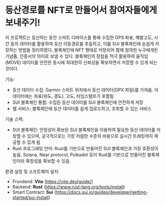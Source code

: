 # 등산경로를 NFT로 만들어서 참여자들에게 보내주기!

이 프로젝트는 등산하는 동안 스마트 디바이스를 통해 수집한 GPS 좌표, 해발고도, 시간 등의 데이터를 활용하여 등산 이동경로를 추출하고, 이를 SUI 블록체인에 손쉽게 저장하는 방법을 정리하였다. 블록체인에 NFT 형태로 저장되어 함께 참여한 누구에게든 기념품, 인증서의 의미로 보낼 수 있다. 블록체인의 장점을 적극 활용하여 움직임(MOVE) 데이터를 안전한 동시에 최대한의 신뢰성을 확보하면서 저장할 수 있게 되는 것이다.

기능:
- 등산 데이터 수집: Garmin 스마트 위치에서 등산 데이터(GPX 파일)를 가져옴. 이 데이터에는 좌표(위도, 경도), 고도, 타임스탬프가 포함됨
- SUI 블록체인 통합: 수집된 등산 데이터를 SUI 블록체인에 안전하게 저장
- 웹 서비스: 블록체인에 등산 데이터를 쉽게 업로드하고, 조회할 수 있는 서비스

기술 스택:
- SUI 블록체인: 안정성이 확보된 SUI 블록체인을 이용하여 필요한 등산 데이터를 저장할 수 있으며, 궁극적으로는 가장 저렴한 수준의 비용으로 실시간 트래킹까지 제공할 수 있게 됨
- Rust 프로그래밍 언어: Rust를 기반으로 만들어진 SUI 블록체인과 가장 호환성이 높음. Solana, Near protocol, Polkadot 등이 Rust를 기반으로 만들어진 블록체인이라 확장성을 확보할 수 있음.

환경 설정 및 소프트웨어 설치:
- Frondend: **Vite** (https://vite.dev/guide/)
- Backend: **Rust** (https://www.rust-lang.org/tools/install)
- Smart Contract: **Sui** (https://docs.sui.io/guides/developer/getting-started/sui-install)
